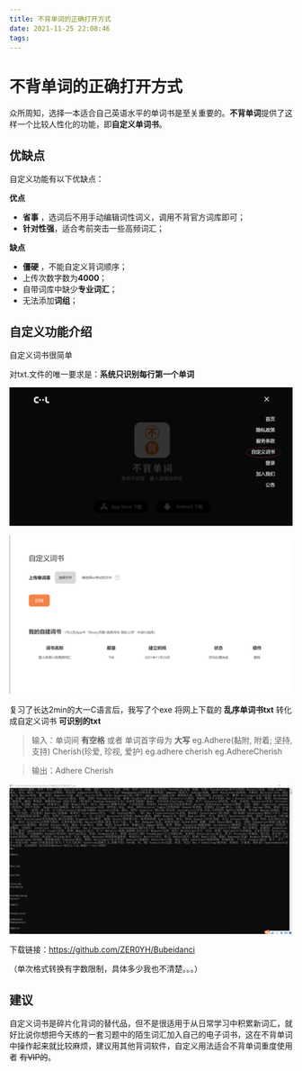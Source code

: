 ```yaml
---
title: 不背单词的正确打开方式
date: 2021-11-25 22:08:46
tags:
---
```


# 不背单词的正确打开方式

众所周知，选择一本适合自己英语水平的单词书是至关重要的。**不背单词**提供了这样一个比较人性化的功能，即**自定义单词书**。


## 优缺点

自定义功能有以下优缺点：

**优点**

 - **省事** ，选词后不用手动编辑词性词义，调用不背官方词库即可；
 - **针对性强**，适合考前突击一些高频词汇；


 **缺点**

 - **僵硬** ，不能自定义背词顺序；
 - 上传次数字数为**4000**；
 - 自带词库中缺少**专业词汇**；
 - 无法添加**词组**；

## 自定义功能介绍
自定义词书很简单

对txt.文件的唯一要求是：**系统只识别每行第一个单词**

![](../images/%E4%B8%8D%E8%83%8C%E5%8D%95%E8%AF%8D%E7%9A%84%E6%AD%A3%E7%A1%AE%E6%89%93%E5%BC%80%E6%96%B9%E5%BC%8F/%E4%B8%8D%E8%83%8C1.png)

![不背2](../images/%E4%B8%8D%E8%83%8C%E5%8D%95%E8%AF%8D%E7%9A%84%E6%AD%A3%E7%A1%AE%E6%89%93%E5%BC%80%E6%96%B9%E5%BC%8F/%E4%B8%8D%E8%83%8C2.png)

复习了长达2min的大一C语言后，我写了个exe
将网上下载的  **乱序单词书txt**    转化成自定义词书   **可识别的txt**



> 输入：单词间  **有空格**  或者  单词首字母为  **大写**
> eg.Adhere(黏附, 附着; 坚持, 支持) Cherish(珍爱, 珍视, 爱护)
> eg.adhere cherish
> eg.AdhereCherish

> 输出：Adhere
> 		   Cherish

![](../images/%E4%B8%8D%E8%83%8C%E5%8D%95%E8%AF%8D%E7%9A%84%E6%AD%A3%E7%A1%AE%E6%89%93%E5%BC%80%E6%96%B9%E5%BC%8F/%E4%B8%8D%E8%83%8C3.png)

下载链接：https://github.com/ZER0YH/Bubeidanci

（单次格式转换有字数限制，具体多少我也不清楚。。。）

## 建议

自定义词书是碎片化背词的替代品，但不是很适用于从日常学习中积累新词汇，就好比说你想把今天练的一套习题中的陌生词汇加入自己的电子词书，这在不背单词中操作起来就比较麻烦，建议用其他背词软件，自定义用法适合不背单词重度使用者 ~~有VIP的~~。
